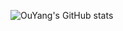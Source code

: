<!-- [![OuYang's GitHub stats](https://github-readme-stats.vercel.app/api?username=OuYangMinOa)](https://github.com/anuraghazra/github-readme-stats) -->



![OuYang's GitHub stats](https://github-readme-stats.vercel.app/api?username=OuYang&count_private=true&include_all_commits=true)